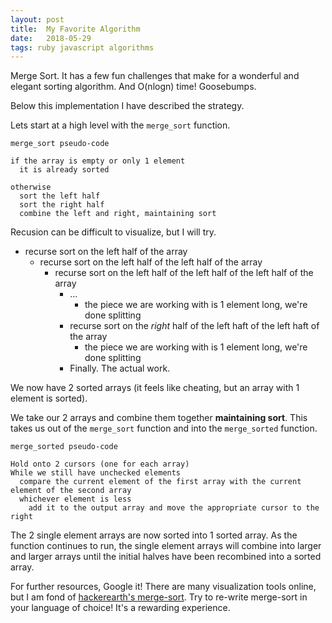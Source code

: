```yaml
---
layout: post
title:  My Favorite Algorithm
date:   2018-05-29
tags: ruby javascript algorithms
---
```

Merge Sort.  It has a few fun challenges that make for a wonderful and elegant sorting algorithm. And O(nlogn) time!  Goosebumps.

Below this implementation I have described the strategy.
<div class="gist-picker">
  <div class="gist-wrapper" data-title="Ruby">
    <script src="https://gist.github.com/david-wolgemuth/fad15dd80030e8e75bf39207f6bccf88.js"></script>
  </div>
  <div class="gist-wrapper" data-title="JavaScript">
    <script src="https://gist.github.com/david-wolgemuth/2ebaa71dfda6173f29be44f5ce8e4a95.js"></script>
  </div>
</div>

Lets start at a high level with the `merge_sort` function.

`merge_sort pseudo-code`

```
if the array is empty or only 1 element
  it is already sorted

otherwise
  sort the left half
  sort the right half
  combine the left and right, maintaining sort
```

Recusion can be difficult to visualize, but I will try.

- recurse sort on the left half of the array
  - recurse sort on the left half of the left half of the array
    - recurse sort on the left half of the left half of the left half of the array
      - ...
        - the piece we are working with is 1 element long, we're done splitting
      - recurse sort on the _right_ half of the left haft of the left haft of the array
        - the piece we are working with is 1 element long, we're done splitting
      - Finally. The actual work.

We now have 2 sorted arrays (it feels like cheating, but an array with 1 element is sorted).

We take our 2 arrays and combine them together **maintaining sort**.  This takes us out of the `merge_sort` function and into the `merge_sorted` function.

`merge_sorted pseudo-code`

```
Hold onto 2 cursors (one for each array)
While we still have unchecked elements
  compare the current element of the first array with the current element of the second array
  whichever element is less
    add it to the output array and move the appropriate cursor to the right
```

The 2 single element arrays are now sorted into 1 sorted array.  As the function continues to run, the single element arrays will combine into larger and larger arrays until the initial halves have been recombined into a sorted array.

For further resources, Google it!  There are many visualization tools online, but I am fond of [hackerearth's merge-sort](https://www.hackerearth.com/practice/algorithms/sorting/merge-sort/visualize/).  Try to re-write merge-sort in your language of choice!  It's a rewarding experience.
